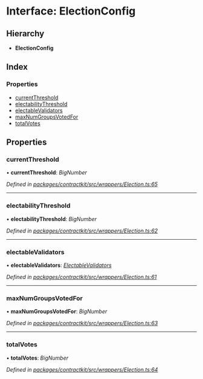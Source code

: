 # Interface: ElectionConfig

## Hierarchy

* **ElectionConfig**

## Index

### Properties

* [currentThreshold](_contractkit_src_wrappers_election_.electionconfig.md#currentthreshold)
* [electabilityThreshold](_contractkit_src_wrappers_election_.electionconfig.md#electabilitythreshold)
* [electableValidators](_contractkit_src_wrappers_election_.electionconfig.md#electablevalidators)
* [maxNumGroupsVotedFor](_contractkit_src_wrappers_election_.electionconfig.md#maxnumgroupsvotedfor)
* [totalVotes](_contractkit_src_wrappers_election_.electionconfig.md#totalvotes)

## Properties

###  currentThreshold

• **currentThreshold**: *BigNumber*

*Defined in [packages/contractkit/src/wrappers/Election.ts:65](https://github.com/celo-org/celo-monorepo/blob/master/packages/contractkit/src/wrappers/Election.ts#L65)*

___

###  electabilityThreshold

• **electabilityThreshold**: *BigNumber*

*Defined in [packages/contractkit/src/wrappers/Election.ts:62](https://github.com/celo-org/celo-monorepo/blob/master/packages/contractkit/src/wrappers/Election.ts#L62)*

___

###  electableValidators

• **electableValidators**: *[ElectableValidators](_contractkit_src_wrappers_election_.electablevalidators.md)*

*Defined in [packages/contractkit/src/wrappers/Election.ts:61](https://github.com/celo-org/celo-monorepo/blob/master/packages/contractkit/src/wrappers/Election.ts#L61)*

___

###  maxNumGroupsVotedFor

• **maxNumGroupsVotedFor**: *BigNumber*

*Defined in [packages/contractkit/src/wrappers/Election.ts:63](https://github.com/celo-org/celo-monorepo/blob/master/packages/contractkit/src/wrappers/Election.ts#L63)*

___

###  totalVotes

• **totalVotes**: *BigNumber*

*Defined in [packages/contractkit/src/wrappers/Election.ts:64](https://github.com/celo-org/celo-monorepo/blob/master/packages/contractkit/src/wrappers/Election.ts#L64)*
